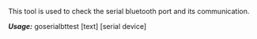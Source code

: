 This tool is used to check the serial bluetooth port and its communication.

***Usage:***
goserialbttest [text] [serial device]